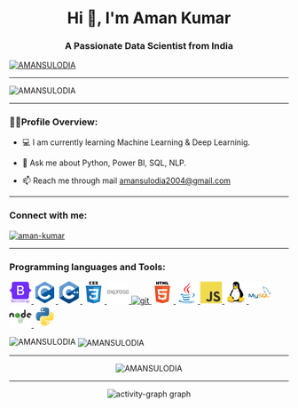 

<!-- my name-->

<h1 align="center">Hi 👋, I'm Aman Kumar </h1></p>

<!--Passionate about-->

<h3 align="center">A Passionate Data Scientist from India</h3>

<!--Trophy-->
<p align="left">
  <a href="https://github.com/ryo-ma/github-profile-trophy">
    <img src="https://github-profile-trophy.vercel.app/?username=AMANSULODIA&theme=gruvbox&no-frame=true&bg_color=f5b7b1&title_color=87ceeb" alt="AMANSULODIA" />
  </a>
</p>

<!--Profile views-->
----
<p align="left">  <img src="https://komarev.com/ghpvc/?username=AMANSULODIA&label=Profile%20Views&color=0e75b6&style=flat" alt="AMANSULODIA" </p>

----
  
<!-- 🧑‍💻Profile Overview -->
  
<h3> 🧑‍💻Profile Overview: </h3>

 - 💻 I am currently learning Machine Learning & Deep Learninig.

 - 💬 Ask me about Python, Power BI, SQL, NLP. 

 - 📫 Reach me through mail amansulodia2004@gmail.com
 
-----


<!--stay connected with me-->

<h3 align="left">Connect with me:</h3>
<p align="left">
<a href="https://www.linkedin.com/in/aman-kumar-847b3a30b/" target="blank"><img align="center" src="https://raw.githubusercontent.com/rahuldkjain/github-profile-readme-generator/master/src/images/icons/Social/linked-in-alt.svg" alt="aman-kumar" height="30" width="40" /></a>
</p>

<!--programming languages and tools-->
----
<h3 align="left">Programming languages and Tools:</h3>
<p align="left"> <a href="https://getbootstrap.com" target="_blank" rel="noreferrer"> <img src="https://raw.githubusercontent.com/devicons/devicon/master/icons/bootstrap/bootstrap-plain-wordmark.svg" alt="bootstrap" width="40" height="40"/> </a> <a href="https://www.cprogramming.com/" target="_blank" rel="noreferrer"> <img src="https://raw.githubusercontent.com/devicons/devicon/master/icons/c/c-original.svg" alt="c" width="40" height="40"/> </a> <a href="https://www.w3schools.com/cpp/" target="_blank" rel="noreferrer"> <img src="https://raw.githubusercontent.com/devicons/devicon/master/icons/cplusplus/cplusplus-original.svg" alt="cplusplus" width="40" height="40"/> </a> <a href="https://www.w3schools.com/css/" target="_blank" rel="noreferrer"> <img src="https://raw.githubusercontent.com/devicons/devicon/master/icons/css3/css3-original-wordmark.svg" alt="css3" width="40" height="40"/> </a> <a href="https://expressjs.com" target="_blank" rel="noreferrer"> <img src="https://raw.githubusercontent.com/devicons/devicon/master/icons/express/express-original-wordmark.svg" alt="express" width="40" height="40"/> </a> <a href="https://git-scm.com/" target="_blank" rel="noreferrer"> <img src="https://www.vectorlogo.zone/logos/git-scm/git-scm-icon.svg" alt="git" width="40" height="40"/> </a> <a href="https://www.w3.org/html/" target="_blank" rel="noreferrer"> <img src="https://raw.githubusercontent.com/devicons/devicon/master/icons/html5/html5-original-wordmark.svg" alt="html5" width="40" height="40"/> </a> <a href="https://www.java.com" target="_blank" rel="noreferrer"> <img src="https://raw.githubusercontent.com/devicons/devicon/master/icons/java/java-original.svg" alt="java" width="40" height="40"/> </a> <a href="https://developer.mozilla.org/en-US/docs/Web/JavaScript" target="_blank" rel="noreferrer"> <img src="https://raw.githubusercontent.com/devicons/devicon/master/icons/javascript/javascript-original.svg" alt="javascript" width="40" height="40"/> </a> <a href="https://www.linux.org/" target="_blank" rel="noreferrer"> <img src="https://raw.githubusercontent.com/devicons/devicon/master/icons/linux/linux-original.svg" alt="linux" width="40" height="40"/> </a> <a href="https://www.mysql.com/" target="_blank" rel="noreferrer"> <img src="https://raw.githubusercontent.com/devicons/devicon/master/icons/mysql/mysql-original-wordmark.svg" alt="mysql" width="40" height="40"/> </a> <a href="https://nodejs.org" target="_blank" rel="noreferrer"> <img src="https://raw.githubusercontent.com/devicons/devicon/master/icons/nodejs/nodejs-original-wordmark.svg" alt="nodejs" width="40" height="40"/> </a> <a href="https://www.python.org" target="_blank" rel="noreferrer"> <img src="https://raw.githubusercontent.com/devicons/devicon/master/icons/python/python-original.svg" alt="python" width="40" height="40"/> </a> </p>

<!-- most used languages-->

<p><img align="left" src="https://github-readme-stats.vercel.app/api/top-langs?username=AMANSULODIA&show_icons=true&locale=en&layout=compact&bg_color=0d1117&text_color=ffffff&title_color=00ffea&icon_color=00ffea" alt="AMANSULODIA" /></p>


<!--github stats-->

<p>&nbsp;<img align="center" src="https://github-readme-stats.vercel.app/api?username=AMANSULODIA&show_icons=true&locale=en&bg_color=0d1117&text_color=ffffff&title_color=00ffea&icon_color=00ffea" alt="AMANSULODIA" /></p>

<!--Github streak-->
----
<p align="center"> 
  <img src="https://github-readme-streak-stats.herokuapp.com/?user=brajrj&theme=dark&background=0d1117&stroke=ffffff&ring=00ffea&fire=00ffea&currStreakLabel=00ffea" alt="AMANSULODIA" />
</p>

<!--Contribution Graph-->

----
<div align="center">
  <img src="https://github-readme-activity-graph.vercel.app/graph?username=AMANSULODIA&radius=16&theme=react-dark&bg_color=0d1117&color=00e6e6&line=00e6e6&point=00e6e6&area=true&area_color=00e6e6&order=5" height="300" alt="activity-graph graph" />
</div>





<!--END-->


                                                                        
